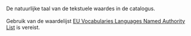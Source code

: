 De natuurlijke taal van de tekstuele waardes in de catalogus.
<br/>
<br/>
Gebruik van de waardelijst <a href='http://publications.europa.eu/resource/authority/language' target='_blank'>EU Vocabularies Languages Named Authority List</a> is vereist.
